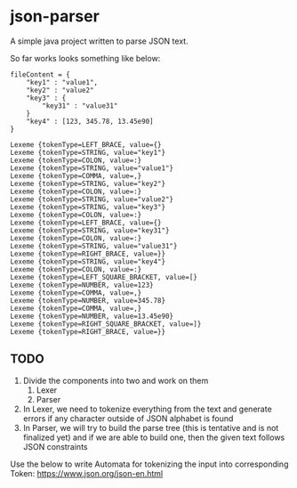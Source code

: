 # json-parser
A simple java project written to parse JSON text. 

So far works looks something like below:
```commandline
fileContent = {
    "key1" : "value1",
    "key2" : "value2"
    "key3" : {
        "key31" : "value31"
    }
    "key4" : [123, 345.78, 13.45e90]
}

Lexeme {tokenType=LEFT_BRACE, value={}
Lexeme {tokenType=STRING, value="key1"}
Lexeme {tokenType=COLON, value=:}
Lexeme {tokenType=STRING, value="value1"}
Lexeme {tokenType=COMMA, value=,}
Lexeme {tokenType=STRING, value="key2"}
Lexeme {tokenType=COLON, value=:}
Lexeme {tokenType=STRING, value="value2"}
Lexeme {tokenType=STRING, value="key3"}
Lexeme {tokenType=COLON, value=:}
Lexeme {tokenType=LEFT_BRACE, value={}
Lexeme {tokenType=STRING, value="key31"}
Lexeme {tokenType=COLON, value=:}
Lexeme {tokenType=STRING, value="value31"}
Lexeme {tokenType=RIGHT_BRACE, value=}}
Lexeme {tokenType=STRING, value="key4"}
Lexeme {tokenType=COLON, value=:}
Lexeme {tokenType=LEFT_SQUARE_BRACKET, value=[}
Lexeme {tokenType=NUMBER, value=123}
Lexeme {tokenType=COMMA, value=,}
Lexeme {tokenType=NUMBER, value=345.78}
Lexeme {tokenType=COMMA, value=,}
Lexeme {tokenType=NUMBER, value=13.45e90}
Lexeme {tokenType=RIGHT_SQUARE_BRACKET, value=]}
Lexeme {tokenType=RIGHT_BRACE, value=}}
```

## TODO
1. Divide the components into two and work on them
   1. Lexer
   2. Parser
2. In Lexer, we need to tokenize everything from the text and generate errors if 
any character outside of JSON alphabet is found
3. In Parser, we will try to build the parse tree (this is tentative and is not finalized yet)
and if we are able to build one, then the given text follows JSON constraints

Use the below to write Automata for tokenizing the input into corresponding Token:
https://www.json.org/json-en.html